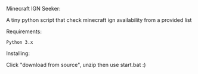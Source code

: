 Minecraft IGN Seeker:

A tiny python script that check minecraft ign availability from a provided list

Requirements:

    Python 3.x

Installing:

Click "download from source", unzip then use start.bat :)
